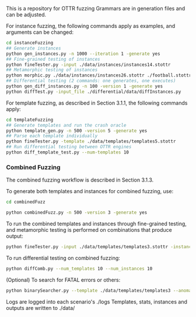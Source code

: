 This is a repository for OTTR fuzzing
Grammars are in generation files and can be adjusted.

For instance fuzzing, the following commands apply as examples, and arguments can be changed:

```bash
cd instanceFuzzing
## Generate instances
python gen_instances.py -n 1000 --iteration 1 -generate yes
## Fine-grained testing of instances
python fineTester.py -input ./data/instances/instances14.stottr
## Metamorphic testing of instances
python morphic.py ./data/instances/instances26.stottr ./football.stottr --iterations 3
## Differential testing (2 commands: one generates, one executes)
python gen_diff_instances.py -n 100 -version 1 -generate yes
python diffTest.py -input_file ./differential/data/diffInstances.py
```

For template fuzzing, as described in Section 3.1.1, the following commands apply:

```bash
cd templateFuzzing
## Generate templates and run the crash oracle
python template_gen.py -n 500 -version 5 -generate yes
## Parse each template individually
python fineTester.py -template ./data/templates/templates5.stottr
## Run differential testing between OTTR engines
python diff_template_test.py --num-templates 10
```

### Combined Fuzzing

The combined fuzzing workflow is described in Section 3.1.3.

To generate both templates and instances for combined fuzzing, use:

```bash
cd combinedFuzz
```
```bash
python combinedFuzz.py -n 500 -version 3 -generate yes
```
To run the combined templates and instances through fine-grained testing, and metamorphic testing is performed on combinations that produce output:
```bash
python fineTester.py -input ./data/templates/templates3.stottr -instance ./data/instances/instances3.stottr
```
To run differential testing on combined fuzzing:
```bash
python diffComb.py --num_templates 10 --num_instances 10
```
(Optional) To search for FATAL errors or others:
```bash
python binarySearcher.py --template ./data/templates/templates3 --anomalyStr "FATAL" --instanceFile ./data/instances/instances3
```

Logs are logged into each scenario's ./logs
Templates, stats, instances and outputs are written to ./data/

